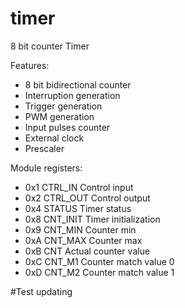 # timer
8 bit counter Timer 

Features:

- 8 bit bidirectional counter
- Interruption generation
- Trigger generation
- PWM generation
- Input pulses counter
- External clock
- Prescaler

Module registers:


- 0x1	CTRL_IN	Control input
- 0x2	CTRL_OUT	Control output
- 0x4	STATUS	Timer status 
- 0x8	CNT_INIT	Timer initialization
- 0x9	CNT_MIN	Counter min 
- 0xA	CNT_MAX	Counter max 
- 0xB	CNT	Actual counter value
- 0xC	CNT_M1	Counter match value 0
- 0xD	CNT_M2	Counter match value 1

#Test updating 
